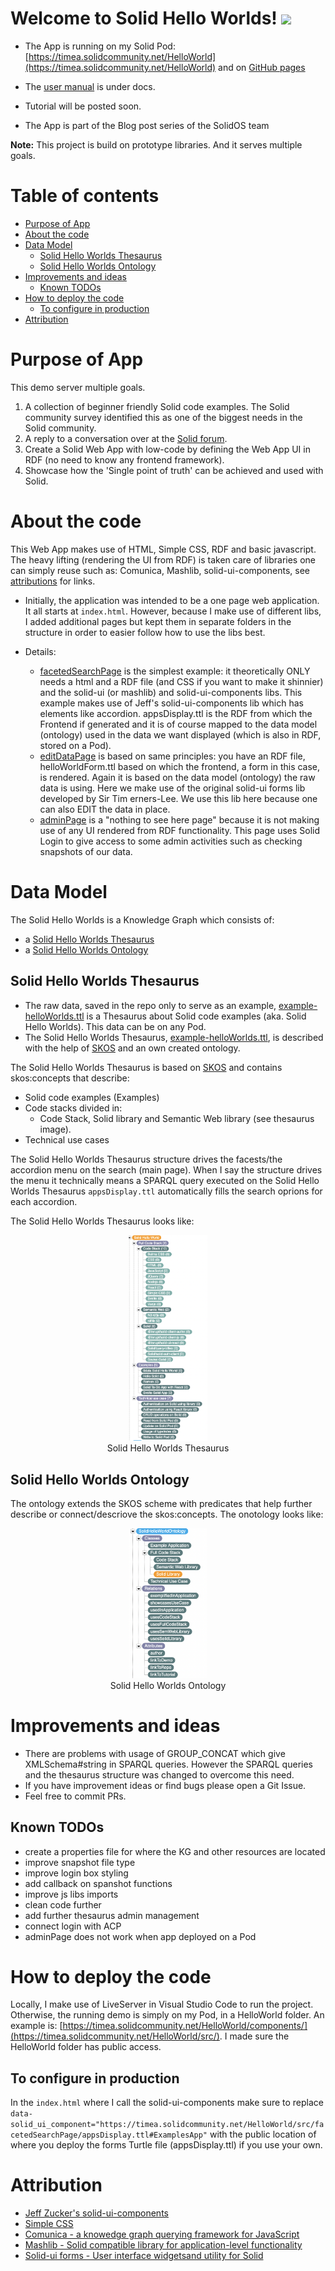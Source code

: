 # Welcome to Solid Hello Worlds! <img src="https://media.giphy.com/media/hvRJCLFzcasrR4ia7z/giphy.gif" width="28">

* The App is running on my Solid Pod: [https://timea.solidcommunity.net/HelloWorld](https://timea.solidcommunity.net/HelloWorld) and on [GitHub pages](https://timea-solid.github.io/SolidHelloWorlds/)

* The [user manual](https://github.com/timea-solid/SolidHelloWorlds/blob/master/docs/UserManual.md) is under docs.

* Tutorial will be posted soon.

* The App is part of the Blog post series of the SolidOS team

**Note:** This project is build on prototype libraries. And it serves multiple goals.

# Table of contents

- [Purpose of App](#purpose-of-app)
- [About the code](#about-the-code)
- [Data Model](#data-model)
  - [Solid Hello Worlds Thesaurus](#solid-hello-worlds-thesaurus)
  - [Solid Hello Worlds Ontology](#solid-hello-worlds-ontology)
- [Improvements and ideas](#improvements-and-ideas)
  - [Known TODOs](#known-todos)
- [How to deploy the code](#how-to-deploy-the-code)
  - [To configure in production](#to-configure-in-production)
- [Attribution](#attribution)

# Purpose of App

This demo server multiple goals.

1) A collection of beginner friendly Solid code examples. The Solid community survey identified this as one of the biggest needs in the Solid community.
2) A reply to a conversation over at the [Solid forum](https://forum.solidproject.org/t/yet-another-solid-hello-world/4883/38).
3) Create a Solid Web App with low-code by defining the Web App UI in RDF (no need to know any frontend framework).
4) Showcase how the 'Single point of truth' can be achieved and used with Solid.

# About the code

This Web App makes use of HTML, Simple CSS, RDF and basic javascript. The heavy lifting (rendering the UI from RDF) is taken care of libraries one can simply reuse such as: Comunica, Mashlib, solid-ui-components, see [attributions](#Attribution) for links.

- Initially, the application was intended to be a one page web application. It all starts at `index.html`. However, because I make use of different libs, I added additional pages but kept them in separate folders in the structure in order to easier follow how to use the libs best.

- Details:
  - [facetedSearchPage](https://github.com/timea-solid/SolidHelloWorlds/tree/master/src/facetedSearchPage) is the simplest example: it theoretically ONLY needs a html and a RDF file (and CSS if you want to make it shinnier) and the solid-ui (or mashlib) and solid-ui-components libs. This example makes use of Jeff's solid-ui-components lib which has elements like accordion. appsDisplay.ttl is the RDF from which the Frontend if generated and it is of course mapped to the data model (ontology) used in the data we want displayed (which is also in RDF, stored on a Pod).
  - [editDataPage](https://github.com/timea-solid/SolidHelloWorlds/tree/master/src/editDataPage) is based on same principles: you have an RDF file, helloWorldForm.ttl based on which the frontend, a form in this case, is rendered. Again it is based on the data model (ontology) the raw data is using. Here we make use of the original solid-ui forms lib developed by Sir Tim erners-Lee. We use this lib here because one can also EDIT the data in place.
  - [adminPage](https://github.com/timea-solid/SolidHelloWorlds/tree/master/src/adminPage) is a "nothing to see here page" because it is not making use of any UI rendered from RDF functionality. This page uses Solid Login to give access to some admin activities such as checking snapshots of our data.

# Data Model

The Solid Hello Worlds is a Knowledge Graph which consists of:

- a [Solid Hello Worlds Thesaurus](https://github.com/timea-solid/SolidHelloWorlds/blob/master/data/example-helloWorlds.ttl)
- a [Solid Hello Worlds Ontology](https://github.com/timea-solid/SolidHelloWorlds/blob/master/data/SolidHelloWorldOntology.ttl)

## Solid Hello Worlds Thesaurus

- The raw data, saved in the repo only to serve as an example, [example-helloWorlds.ttl](https://github.com/timea-solid/SolidHelloWorlds/blob/master/data/example-helloWorlds.ttl) is a Thesaurus about Solid code examples (aka. Solid Hello Worlds). This data can be on any Pod.
- The Solid Hello Worlds Thesaurus, [example-helloWorlds.ttl](https://github.com/timea-solid/SolidHelloWorlds/blob/master/data/example-helloWorlds.ttl), is described with the help of [SKOS](https://www.w3.org/2004/02/skos/) and an own created ontology.

The Solid Hello Worlds Thesaurus is based on [SKOS](https://www.w3.org/2004/02/skos/) and contains skos:concepts that describe:

- Solid code examples (Examples)
- Code stacks divided in:
  - Code Stack, Solid library and Semantic Web library (see thesaurus image).
- Technical use cases

The Solid Hello Worlds Thesaurus structure drives the facests/the accordion menu on the search (main page). When I say the structure drives the menu it technically means a SPARQL query executed on the Solid Hello Worlds Thesaurus `appsDisplay.ttl` automatically fills the search oprions for each accordion.

The Solid Hello Worlds Thesaurus looks like:

<p align="center">
   <img width="25%" src="/docs/resources/knowledgeGraph/SolidHelloWorldsSKOSThesaurus.png">
   </br>Solid Hello Worlds Thesaurus
</p>

## Solid Hello Worlds Ontology

The ontology extends the SKOS scheme with predicates that help further describe or connect/descriove the skos:concepts. The onotology looks like:

<p align="center">
   <img width="25%" src="/docs/resources/knowledgeGraph/SolidHelloWorldsOntology.png">
    </br>Solid Hello Worlds Ontology
</p>

# Improvements and ideas

- There are problems with usage of GROUP_CONCAT which give XMLSchema#string in SPARQL queries. However the SPARQL queries and the thesaurus structure was changed to overcome this need.
- If you have improvement ideas or find bugs please open a Git Issue.
- Feel free to commit PRs.

## Known TODOs

- create a properties file for where the KG and other resources are located
- improve snapshot file type
- improve login box styling
- add callback on spanshot functions
- improve js libs imports
- clean code further
- add further thesaurus admin management
- connect login with ACP
- adminPage does not work when app deployed on a Pod

# How to deploy the code

Locally, I make use of LiveServer in Visual Studio Code to run the project.
Otherwise, the running demo is simply on my Pod, in a HelloWorld folder. An example is: [https://timea.solidcommunity.net/HelloWorld/components/](https://timea.solidcommunity.net/HelloWorld/src/). I made sure the HelloWorld folder has public access.  

## To configure in production

In the `index.html` where I call the solid-ui-components make sure to replace `data-solid_ui_component="https://timea.solidcommunity.net/HelloWorld/src/facetedSearchPage/appsDisplay.ttl#ExamplesApp"` with the public location of where you deploy the forms Turtle file (appsDisplay.ttl) if you use your own.

# Attribution

- [Jeff Zucker's solid-ui-components](https://github.com/jeff-zucker/solid-ui-components)
- [Simple CSS](https://simplecss.org/)
- [Comunica - a knowedge graph querying framework for JavaScript](https://github.com/comunica/comunica)
- [Mashlib - Solid compatible library for application-level functionality](https://github.com/solid/mashlib)
- [Solid-ui forms - User interface widgetsand utility for Solid](https://github.com/SolidOS/solid-ui)
